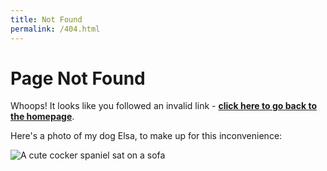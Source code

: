 ```yaml
---
title: Not Found
permalink: /404.html
---
```


# Page Not Found

Whoops! It looks like you followed an invalid link - **[click here to go back to the homepage](/)**.

Here's a photo of my dog Elsa, to make up for this inconvenience:

![A cute cocker spaniel sat on a sofa](/assets/elsa.jpg)
